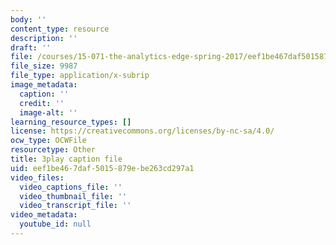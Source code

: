 ```yaml
---
body: ''
content_type: resource
description: ''
draft: ''
file: /courses/15-071-the-analytics-edge-spring-2017/eef1be467daf5015879ebe263cd297a1_wT3Y2K-fxXw.vtt
file_size: 9987
file_type: application/x-subrip
image_metadata:
  caption: ''
  credit: ''
  image-alt: ''
learning_resource_types: []
license: https://creativecommons.org/licenses/by-nc-sa/4.0/
ocw_type: OCWFile
resourcetype: Other
title: 3play caption file
uid: eef1be46-7daf-5015-879e-be263cd297a1
video_files:
  video_captions_file: ''
  video_thumbnail_file: ''
  video_transcript_file: ''
video_metadata:
  youtube_id: null
---
```

